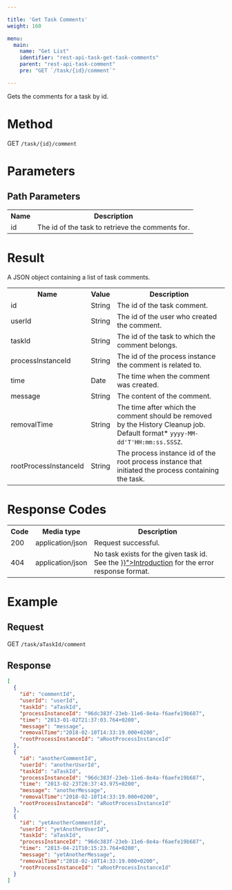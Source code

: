 ```yaml
---

title: 'Get Task Comments'
weight: 160

menu:
  main:
    name: "Get List"
    identifier: "rest-api-task-get-task-comments"
    parent: "rest-api-task-comment"
    pre: "GET `/task/{id}/comment`"

---
```



Gets the comments for a task by id.


# Method

GET `/task/{id}/comment`


# Parameters

## Path Parameters

<table class="table table-striped">
  <tr>
    <th>Name</th>
    <th>Description</th>
  </tr>
  <tr>
    <td>id</td>
    <td>The id of the task to retrieve the comments for.</td>
  </tr>
</table>

# Result

A JSON object containing a list of task comments.

<table class="table table-striped">
  <tr>
    <th>Name</th>
    <th>Value</th>
    <th>Description</th>
  </tr>
  <tr>
    <td>id</td>
    <td>String</td>
    <td>The id of the task comment.</td>
  </tr>
  <tr>
    <td>userId</td>
    <td>String</td>
    <td>The id of the user who created the comment.</td>
  </tr>
  <tr>
    <td>taskId</td>
    <td>String</td>
    <td>The id of the task to which the comment belongs.</td>
  </tr>
  <tr>
    <td>processInstanceId</td>
    <td>String</td>
    <td>The id of the process instance the comment is related to.</td>
  </tr>
  <tr>
    <td>time</td>
    <td>Date</td>
    <td>The time when the comment was created.</td>
  </tr>
  <tr>
    <td>message</td>
    <td>String</td>
    <td>The content of the comment.</td>
  </tr>
  <tr>
    <td>removalTime</td>
    <td>String</td>
    <td>The time after which the comment should be removed by the History Cleanup job. Default format* <code>yyyy-MM-dd'T'HH:mm:ss.SSSZ</code>.</td>
  </tr>
  <tr>
    <td>rootProcessInstanceId</td>
    <td>String</td>
    <td>The process instance id of the root process instance that initiated the process containing the task.</td>
  </tr>
</table>


# Response Codes

<table class="table table-striped">
  <tr>
    <th>Code</th>
    <th>Media type</th>
    <th>Description</th>
  </tr>
  <tr>
    <td>200</td>
    <td>application/json</td>
    <td>Request successful.</td>
  </tr>
  <tr>
    <td>404</td>
    <td>application/json</td>
    <td>No task exists for the given task id. See the <a href="{{< ref "/reference/rest/overview/_index.md#error-handling" >}}">Introduction</a> for the error response format.</td>
  </tr>
</table>


# Example

## Request

GET `/task/aTaskId/comment`

## Response

```json
[
  {
    "id": "commentId",
    "userId": "userId",
    "taskId": "aTaskId",
    "processInstanceId": "96dc383f-23eb-11e6-8e4a-f6aefe19b687",
    "time": "2013-01-02T21:37:03.764+0200",
    "message": "message",
    "removalTime":"2018-02-10T14:33:19.000+0200",
    "rootProcessInstanceId": "aRootProcessInstanceId"
  },
  {
    "id": "anotherCommentId",
    "userId": "anotherUserId",
    "taskId": "aTaskId",
    "processInstanceId": "96dc383f-23eb-11e6-8e4a-f6aefe19b687",
    "time": "2013-02-23T20:37:43.975+0200",
    "message": "anotherMessage",
    "removalTime":"2018-02-10T14:33:19.000+0200",
    "rootProcessInstanceId": "aRootProcessInstanceId"
  },
  {
    "id": "yetAnotherCommentId",
    "userId": "yetAnotherUserId",
    "taskId": "aTaskId",
    "processInstanceId": "96dc383f-23eb-11e6-8e4a-f6aefe19b687",
    "time": "2013-04-21T10:15:23.764+0200",
    "message": "yetAnotherMessage",
    "removalTime":"2018-02-10T14:33:19.000+0200",
    "rootProcessInstanceId": "aRootProcessInstanceId"
  }
]
```

